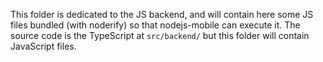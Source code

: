 This folder is dedicated to the JS backend, and will contain here some JS files bundled (with noderify) so that nodejs-mobile can execute it. The source code is the TypeScript at `src/backend/` but this folder will contain JavaScript files.
